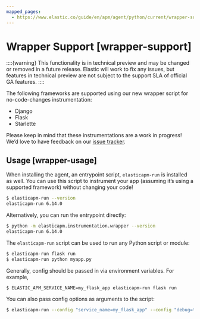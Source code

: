 ```yaml
---
mapped_pages:
  - https://www.elastic.co/guide/en/apm/agent/python/current/wrapper-support.html
---
```


# Wrapper Support [wrapper-support]

::::{warning}
This functionality is in technical preview and may be changed or removed in a future release. Elastic will work to fix any issues, but features in technical preview are not subject to the support SLA of official GA features.
::::


The following frameworks are supported using our new wrapper script for no-code-changes instrumentation:

* Django
* Flask
* Starlette

Please keep in mind that these instrumentations are a work in progress! We’d love to have feedback on our [issue tracker](https://github.com/elastic/apm-agent-python/issues/new/choose).

## Usage [wrapper-usage]

When installing the agent, an entrypoint script, `elasticapm-run` is installed as well. You can use this script to instrument your app (assuming it’s using a supported framework) without changing your code!

```bash
$ elasticapm-run --version
elasticapm-run 6.14.0
```

Alternatively, you can run the entrypoint directly:

```bash
$ python -m elasticapm.instrumentation.wrapper --version
elasticapm-run 6.14.0
```

The `elasticapm-run` script can be used to run any Python script or module:

```bash
$ elasticapm-run flask run
$ elasticapm-run python myapp.py
```

Generally, config should be passed in via environment variables. For example,

```bash
$ ELASTIC_APM_SERVICE_NAME=my_flask_app elasticapm-run flask run
```

You can also pass config options as arguments to the script:

```bash
$ elasticapm-run --config "service_name=my_flask_app" --config "debug=true" flask run
```


